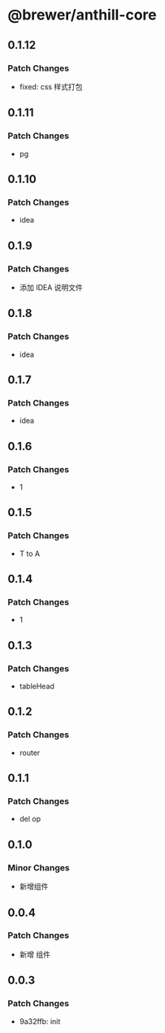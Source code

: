 # @brewer/anthill-core

## 0.1.12

### Patch Changes

- fixed: css 样式打包

## 0.1.11

### Patch Changes

- pg

## 0.1.10

### Patch Changes

- idea

## 0.1.9

### Patch Changes

- 添加 IDEA 说明文件

## 0.1.8

### Patch Changes

- idea

## 0.1.7

### Patch Changes

- idea

## 0.1.6

### Patch Changes

- 1

## 0.1.5

### Patch Changes

- T to A

## 0.1.4

### Patch Changes

- 1

## 0.1.3

### Patch Changes

- tableHead

## 0.1.2

### Patch Changes

- router

## 0.1.1

### Patch Changes

- del op

## 0.1.0

### Minor Changes

- 新增组件

## 0.0.4

### Patch Changes

- 新增 组件

## 0.0.3

### Patch Changes

- 9a32ffb: init
